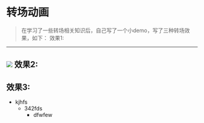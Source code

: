 转场动画
====
>在学习了一些转场相关知识后，自己写了一个小demo，写了三种转场效果，如下：
效果1:
----
![](http://www.baidu.com/img/bdlogo.gif)
效果2:
----
效果3:
----
* kjhfs
  * 342fds
    * dfwfew
